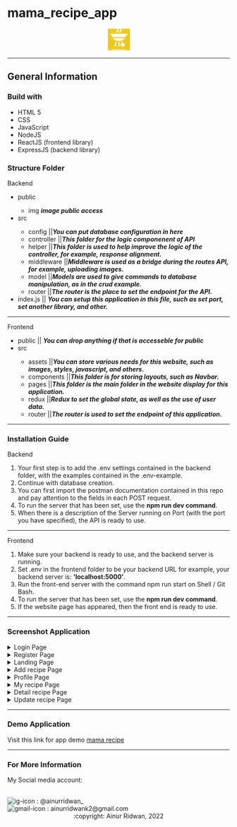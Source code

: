 
# mama_recipe_app
<div align="center"><img src="logo_mama_recipe.png"/></div>

<hr/>

## General Information
### Build with
<ul>
  <li>HTML 5</li>
  <li>CSS</li>
  <li>JavaScript</li>
  <li>NodeJS</li>
  <li>ReactJS (frontend library)</li>
  <li>ExpressJS (backend library)</li>
</ul>

### Structure Folder 
<p>Backend</p>
<ul>
  <li>public</li>
  <ul>
    <li>img <span><b><i>image public access</i></b></span></li>
  </ul>
  <li>src</li>
  <ul>
    <li>config ||<span><b><i>You can put database configuration in here</i></b></span></li>
    <li>controller ||<span><b><i>This folder for the logic componenent of API</i></b></span></li>
    <li>helper ||<span><b><i>This folder is used to help improve the logic of the controller, for example, response alignment.</i></b></span></li>
    <li>middleware ||<span><b><i>Middleware is used as a bridge during the routes API, for example, uploading images.</i></b></span></li>
    <li>model ||<span><b><i>Models are used to give commands to database manipulation, as in the crud example.</i></b></span></li>
    <li>router ||<span><b><i>The router is the place to set the endpoint for the API.</i></b></span></li>
  </ul>
  <li>index.js || <span><b><i>You can setup this application in this file, such as set port, set another library, and other.</i></b></span></li>
</ul>
<hr/>
<p>Frontend</p>
<ul>
  <li>public || <span><b><i>You can drop anything if that is accesseble for public</i></b></span></li>
  <li>src</li>
  <ul>
    <li>assets ||<span><b><i>You can store various needs for this website, such as images, styles, javascript, and others.</i></b></span></li>
    <li>components ||<span><b><i>This folder is for storing layouts, such as Navbar.</i></b></span></li>
    <li>pages ||<span><b><i>This folder is the main folder in the website display for this application.</i></b></span></li>
    <li>redux ||<span><b><i>Redux to set the global state, as well as the use of user data.</i></b></span></li>
    <li>router ||<span><b><i>The router is used to set the endpoint of this application.</i></b></span></li>
  </ul>
</ul>
<hr/>

### Installation Guide
<p>Backend</p>
<ol type="1">
  <li>Your first step is to add the .env settings contained in the backend folder, with the examples contained in the .env-example.</li>
  <li>Continue with database creation.</li>
  <li>You can first import the postman documentation contained in this repo and pay attention to the fields in each POST request.
</li>
  <li>To run the server that has been set, use the <b>npm run dev command</b>.</li>
  <li>When there is a description of the Server running on Port (with the port you have specified), the API is ready to use.</li>
</ol>
<hr />
<p>Frontend</p>
<ol type="1">
  <li>Make sure your backend is ready to use, and the backend server is running.</li>
  <li>Set .env in the frontend folder to be your backend URL for example, your backend server is: <b>'localhost:5000'</b>.</li>
  <li>Run the front-end server with the command npm run start on Shell / Git Bash.</li>
  <li>To run the server that has been set, use the <b>npm run dev command</b>.</li>
  <li>If the website page has appeared, then the front end is ready to use.</li>
</ol>
<hr />

### Screenshot Application
<details>
  <summary>
    Login Page
  </summary>
<img src="ss/login_page.png" alt="login Page" />
</details>
<details>
  <summary>
    Register Page
  </summary>
<img src="ss/register_page.png" alt="login Page" />
</details>
<details>
  <summary>
    Landing Page
  </summary>
<img src="ss/landing_page.png" alt="login Page" />
</details>
<details>
  <summary>
    Add recipe Page
  </summary>
<img src="ss/add recipe_page.png" alt="login Page" />
</details>
<details>
  <summary>
    Profile Page
  </summary>
<img src="ss/profile_page.png" alt="login Page" />
</details>
<details>
  <summary>
    My recipe Page
  </summary>
<img src="ss/my recipe_page.png" alt="login Page" />
</details>
<details>
  <summary>
    Detail recipe Page
  </summary>
<img src="ss/detail recipe_page.png" alt="login Page" />
</details>
<details>
  <summary>
    Update recipe Page
  </summary>
<img src="ss/update_page.png" alt="login Page" />
</details>
<hr />

### Demo Application
<p>Visit this link for app demo <a href='https://mama-recipe-kappa.vercel.app/'>mama recipe</a></p>
<hr />

### For More Information
<p>My Social media account:</p> <br />
<div>
<img height="25" width="25" src='https://camo.githubusercontent.com/c9dacf0f25a1489fdbc6c0d2b41cda58b77fa210a13a886d6f99e027adfbd358/68747470733a2f2f6564656e742e6769746875622e696f2f537570657254696e7949636f6e732f696d616765732f7376672f696e7374616772616d2e737667' alt='ig-icon'></img><span> : @ainurridwan_</span>
</div>

<div>
<img height="25" width="25" src='https://camo.githubusercontent.com/4a3dd8d10a27c272fd04b2ce8ed1a130606f95ea6a76b5e19ce8b642faa18c27/68747470733a2f2f6564656e742e6769746875622e696f2f537570657254696e7949636f6e732f696d616765732f7376672f676d61696c2e737667' alt='gmail-icon'></img><span> : ainurridwank2@gmail.com</span>
</div>

<div align='center'>
:copyright: Ainur Ridwan, 2022
</div>


